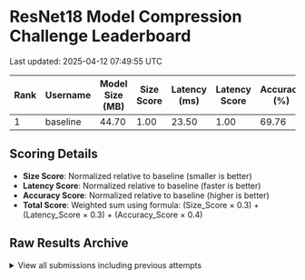 # ResNet18 Model Compression Challenge Leaderboard

Last updated: 2025-04-12 07:49:55 UTC

| Rank | Username | Model Size (MB) | Size Score | Latency (ms) | Latency Score | Accuracy (%) | Accuracy Score | Total Score | Submission Date |
|------|----------|----------------|------------|--------------|---------------|--------------|----------------|-------------|------------------|
| 1 | baseline | 44.70 | 1.00 | 23.50 | 1.00 | 69.76 | 1.00 | 1.00 | N/A |

## Scoring Details

- **Size Score**: Normalized relative to baseline (smaller is better)
- **Latency Score**: Normalized relative to baseline (faster is better)
- **Accuracy Score**: Normalized relative to baseline (higher is better)
- **Total Score**: Weighted sum using formula: (Size_Score × 0.3) + (Latency_Score × 0.3) + (Accuracy_Score × 0.4)

## Raw Results Archive

<details>
<summary>View all submissions including previous attempts</summary>

| Username | Model Size (MB) | Latency (ms) | Accuracy (%) | Total Score | Submission Date | Notes |
|----------|----------------|--------------|--------------|-------------|-----------------|-------|
| baseline | 44.70 | 30.00 | 2.50 | 40.00 | N/A | Standard ResNet18 reference |
| baseline | 42.91 | 30.61 | 2.24 | 0.63 | 2025-04-12 07:36:16 UTC |  |
| baseline | 42.91 | 30.58 | 28.66 | 0.89 | 2025-04-12 07:49:55 UTC |  |

</details>